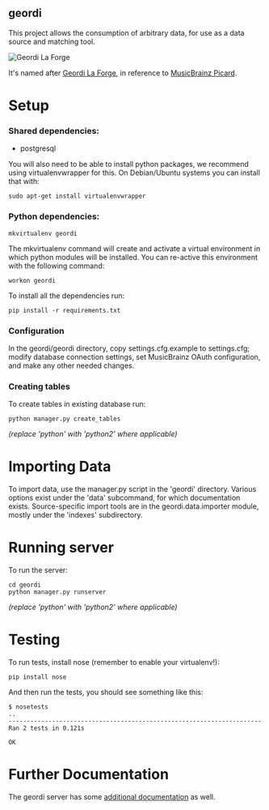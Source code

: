 geordi
------

This project allows the consumption of arbitrary data, for use as a data source and matching tool.

![Geordi La Forge](http://images1.wikia.nocookie.net/__cb20120205164005/memoryalpha/en/images/thumb/d/d9/Geordi_La_Forge_2368.jpg/158px-Geordi_La_Forge_2368.jpg)

It's named after [Geordi La Forge](http://en.memory-alpha.org/wiki/Geordi_La_Forge), in reference to [MusicBrainz Picard](https://github.com/musicbrainz/picard).

Setup
=====

### Shared dependencies:

* postgresql

You will also need to be able to install python packages, we recommend
using virtualenvwrapper for this.  On Debian/Ubuntu systems you can
install that with:

    sudo apt-get install virtualenvwrapper

### Python dependencies:

    mkvirtualenv geordi

The mkvirtualenv command will create and activate a virtual
environment in which python modules will be installed.  You can
re-active this environment with the following command:

    workon geordi

To install all the dependencies run:

    pip install -r requirements.txt

### Configuration

In the geordi/geordi directory, copy settings.cfg.example to settings.cfg;
modify database connection settings, set MusicBrainz OAuth configuration,
and make any other needed changes.

### Creating tables

To create tables in existing database run:

    python manager.py create_tables

*(replace 'python' with 'python2' where applicable)*

Importing Data
==============

To import data, use the manager.py script in the 'geordi' directory. Various
options exist under the 'data' subcommand, for which documentation exists.
Source-specific import tools are in the geordi.data.importer module, mostly
under the 'indexes' subdirectory.

Running server
==============

To run the server:

    cd geordi
    python manager.py runserver

*(replace 'python' with 'python2' where applicable)*


Testing
=======

To run tests, install nose (remember to enable your virtualenv!):

    pip install nose

And then run the tests, you should see something like this:

    $ nosetests
    ..
    ----------------------------------------------------------------------
    Ran 2 tests in 0.121s
    
    OK


Further Documentation
=====================

The geordi server has some [additional documentation](geordi/docs/index.md) as well.
